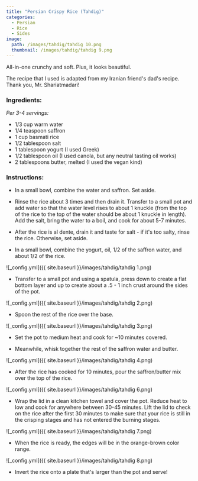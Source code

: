 ```yaml
---
title: "Persian Crispy Rice (Tahdig)"
categories:
  - Persian
  - Rice
  - Sides
image:
  path: /images/tahdig/tahdig 10.png
  thumbnail: /images/tahdig/tahdig 9.png
---
```


All-in-one crunchy and soft. Plus, it looks beautiful.

The recipe that I used is adapted from my Iranian friend's dad's recipe. Thank you, Mr. Shariatmadari!

### Ingredients:

_Per 3-4 servings:_

* 1/3 cup warm water
* 1/4 teaspoon saffron
* 1 cup basmati rice
* 1/2 tablespoon salt
* 1 tablespoon yogurt (I used Greek)
* 1/2 tablespoon oil (I used canola, but any neutral tasting oil works)
* 2 tablespoons butter, melted (I used the vegan kind)


### Instructions:

* In a small bowl, combine the water and saffron. Set aside.

* Rinse the rice about 3 times and then drain it. Transfer to a small pot and add water so that the water level rises to about 1 knuckle (from the top of the rice to the top of the water should be about 1 knuckle in length). Add the salt, bring the water to a boil, and cook for about 5-7 minutes.

* After the rice is al dente, drain it and taste for salt - if it's too salty, rinse the rice. Otherwise, set aside.

* In a small bowl, combine the yogurt, oil, 1/2 of the saffron water, and about 1/2 of the rice.

![_config.yml]({{ site.baseurl }}/images/tahdig/tahdig 1.png)

* Transfer to a small pot and using a spatula, press down to create a flat bottom layer and up to create about a .5 - 1 inch crust around the sides of the pot.

![_config.yml]({{ site.baseurl }}/images/tahdig/tahdig 2.png)

* Spoon the rest of the rice over the base.

![_config.yml]({{ site.baseurl }}/images/tahdig/tahdig 3.png)

* Set the pot to medium heat and cook for ~10 minutes covered.

* Meanwhile, whisk together the rest of the saffron water and butter. 

![_config.yml]({{ site.baseurl }}/images/tahdig/tahdig 4.png)

* After the rice has cooked for 10 minutes, pour the saffron/butter mix over the top of the rice.

![_config.yml]({{ site.baseurl }}/images/tahdig/tahdig 6.png)

* Wrap the lid in a clean kitchen towel and cover the pot. Reduce heat to low and cook for anywhere between 30-45 minutes. Lift the lid to check on the rice after the first 30 minutes to make sure that your rice is still in the crisping stages and has not entered the burning stages.

![_config.yml]({{ site.baseurl }}/images/tahdig/tahdig 7.png)

* When the rice is ready, the edges will be in the orange-brown color range.

![_config.yml]({{ site.baseurl }}/images/tahdig/tahdig 8.png)

* Invert the rice onto a plate that's larger than the pot and serve!
